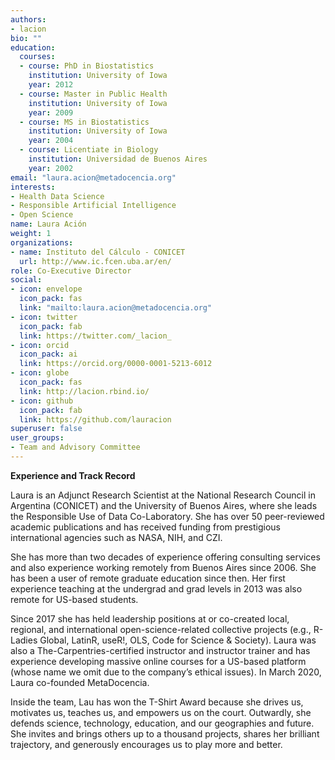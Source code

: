 ```yaml
---
authors:
- lacion
bio: ""
education:
  courses:
  - course: PhD in Biostatistics
    institution: University of Iowa
    year: 2012
  - course: Master in Public Health
    institution: University of Iowa
    year: 2009
  - course: MS in Biostatistics
    institution: University of Iowa
    year: 2004
  - course: Licentiate in Biology
    institution: Universidad de Buenos Aires
    year: 2002
email: "laura.acion@metadocencia.org"
interests:
- Health Data Science
- Responsible Artificial Intelligence
- Open Science
name: Laura Ación
weight: 1
organizations:
- name: Instituto del Cálculo - CONICET
  url: http://www.ic.fcen.uba.ar/en/
role: Co-Executive Director
social:
- icon: envelope
  icon_pack: fas
  link: "mailto:laura.acion@metadocencia.org"
- icon: twitter
  icon_pack: fab
  link: https://twitter.com/_lacion_
- icon: orcid
  icon_pack: ai
  link: https://orcid.org/0000-0001-5213-6012
- icon: globe
  icon_pack: fas
  link: http://lacion.rbind.io/
- icon: github
  icon_pack: fab
  link: https://github.com/lauracion
superuser: false
user_groups:
- Team and Advisory Committee
---
```

**Experience and Track Record**

Laura is an Adjunct Research Scientist at the National Research Council in Argentina (CONICET) and the University of Buenos Aires, where she leads the Responsible Use of Data Co-Laboratory. 
She has over 50 peer-reviewed academic publications and has received funding  from prestigious international agencies such as NASA, NIH, and CZI.

She has more than two decades of experience offering consulting services and also experience working remotely from Buenos Aires since 2006. She has been a user of remote graduate education since then. Her first experience teaching at the undergrad and grad levels in 2013 was also remote for US-based students.

Since 2017 she has held leadership positions at or co-created local, regional, and international open-science-related collective projects (e.g., R-Ladies Global, LatinR, useR!, OLS, Code for Science & Society). Laura was also a The-Carpentries-certified instructor and instructor trainer and has experience developing massive online courses for a US-based platform (whose name we omit due to the company’s ethical issues). In March 2020, Laura co-founded MetaDocencia.

Inside the team, Lau has won the T-Shirt Award because she drives us, motivates us, teaches us, and empowers us on the court. Outwardly, she defends science, technology, education, and our geographies and future. She invites and brings others up to a thousand projects, shares her brilliant trajectory, and generously encourages us to play more and better.
